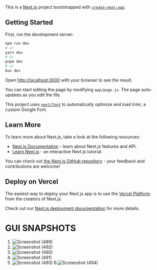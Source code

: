 This is a [Next.js](https://nextjs.org/) project bootstrapped with [`create-next-app`](https://github.com/vercel/next.js/tree/canary/packages/create-next-app).

## Getting Started

First, run the development server:

```bash
npm run dev
# or
yarn dev
# or
pnpm dev
# or
bun dev
```

Open [http://localhost:3000](http://localhost:3000) with your browser to see the result.

You can start editing the page by modifying `app/page.js`. The page auto-updates as you edit the file.

This project uses [`next/font`](https://nextjs.org/docs/basic-features/font-optimization) to automatically optimize and load Inter, a custom Google Font.

## Learn More

To learn more about Next.js, take a look at the following resources:

- [Next.js Documentation](https://nextjs.org/docs) - learn about Next.js features and API.
- [Learn Next.js](https://nextjs.org/learn) - an interactive Next.js tutorial.

You can check out [the Next.js GitHub repository](https://github.com/vercel/next.js/) - your feedback and contributions are welcome!

## Deploy on Vercel

The easiest way to deploy your Next.js app is to use the [Vercel Platform](https://vercel.com/new?utm_medium=default-template&filter=next.js&utm_source=create-next-app&utm_campaign=create-next-app-readme) from the creators of Next.js.

Check out our [Next.js deployment documentation](https://nextjs.org/docs/deployment) for more details.

# GUI SNAPSHOTS #

1. ![Screenshot (489)](https://github.com/Bhumika07092001/Necxis/assets/109783089/637c6d10-3983-4dec-8444-53b36076d637)
2. ![Screenshot (492)](https://github.com/Bhumika07092001/Necxis/assets/109783089/bffc2969-ed5b-44a8-95a7-81aeb50ff090)
3. ![Screenshot (490)](https://github.com/Bhumika07092001/Necxis/assets/109783089/1aeff31e-08f6-417b-8f60-6c7e3ce9e5be)
4. ![Screenshot (491)](https://github.com/Bhumika07092001/Necxis/assets/109783089/5adb9302-3e81-4902-a4c4-9c356cd65ec0)
5. ![Screenshot (493)](https://github.com/Bhumika07092001/Necxis/assets/109783089/a4319cbc-508e-4754-b82c-af4a7415bb20)
6.![Screenshot (494)](https://github.com/Bhumika07092001/Necxis/assets/109783089/acbcdccd-f6be-46ca-b978-d45f8922a00b)





